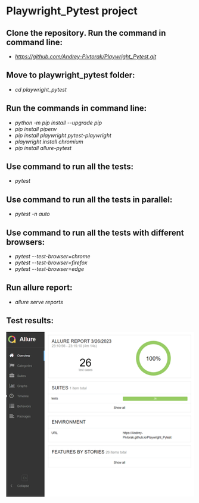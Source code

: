 # Playwright_Pytest project

## Clone the repository. Run the command in command line:
* _https://github.com/Andrey-Pivtorak/Playwright_Pytest.git_


## Move to playwright_pytest folder:
* _cd playwright_pytest_

## Run the commands in command line:
* _python -m pip install --upgrade pip_
* _pip install pipenv_
* _pip install playwright pytest-playwright_
* _playwright install chromium_
* _pip install allure-pytest_

## Use command to run all the tests:
* _pytest_

## Use command to run all the tests in parallel:
* _pytest -n auto_

## Use command to run all the tests with different browsers:
* _pytest --test-browser=chrome_
* _pytest --test-browser=firefox_
* _pytest --test-browser=edge_

## Run allure report:
* _allure serve reports_

## Test results:
![](https://github.com/Andrey-Pivtorak/Playwright_Pytest/blob/master/data/report.png)

